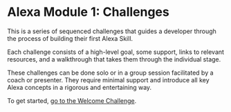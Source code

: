 # Alexa Module 1: Challenges

This is a series of sequenced challenges that guides a developer through the process of building their first Alexa Skill.

Each challenge consists of a high-level goal, some support, links to relevant resources, and a walkthrough that takes them through the individual stage.

These challenges can be done solo or in a group session facilitated by a coach or presenter. They require minimal support and introduce all key Alexa concepts in a rigorous and entertaining way.

To get started, [go to the Welcome Challenge](0_welcome.md).